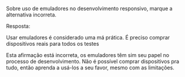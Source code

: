 Sobre uso de emuladores no desenvolvimento responsivo, marque a alternativa incorreta.

Resposta:

Usar emuladores é considerado uma má prática. É preciso comprar dispositivos reais para todos os testes

Esta afirmação está incorreta, os emuladores têm sim seu papel no processo de desenvolvimento. Não é possível comprar dispositivos pra tudo, então aprenda a usá-los a seu favor, mesmo com as limitações.